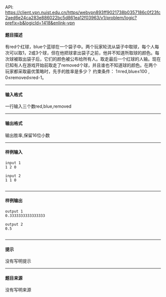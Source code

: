 API: https://client.vpn.nuist.edu.cn/https/webvpn893ff9021738b0357186c0f23fc2aed6e24ca283e886022bc5d861ea12f03963/v1/problem/logic?prefix=b&logicId=1418&enlink-vpn

#### 题目描述

有red个红球，blue个蓝球在一个袋子中。两个玩家轮流从袋子中取球，每个人每次可以取1，2或3个球，但在他把球拿出袋子之前，他并不知道所取球的颜色。每次球被取出袋子后，它们的颜色被公布给所有人。取走最后一个红球的人输。现在已知有人在游戏开始前取走了removed个球，并且谁也不知道球的颜色。在两个玩家都采取最优策略时，先手的胜率是多少？ 约束条件： 1≤red,blue≤100 , 0≤removed≤red-1。

---

#### 输入格式

一行输入三个数red,blue,removed

---

#### 输出格式

输出胜率,保留16位小数

---

#### 样例输入
```
input 1
1 2 0 

input 2
1 1 0
 

```

---

#### 样例输出
```
output 1
0.3333333333333333

output 2
0.5
 
```

---

#### 提示

没有写明提示

---

#### 题目来源

没有写明来源